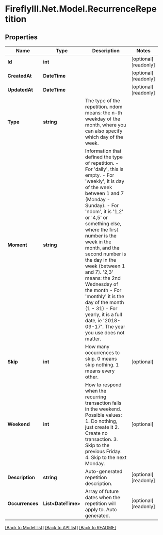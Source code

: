 # FireflyIII.Net.Model.RecurrenceRepetition
## Properties

Name | Type | Description | Notes
------------ | ------------- | ------------- | -------------
**Id** | **int** |  | [optional] [readonly] 
**CreatedAt** | **DateTime** |  | [optional] [readonly] 
**UpdatedAt** | **DateTime** |  | [optional] [readonly] 
**Type** | **string** | The type of the repetition. ndom means: the n-th weekday of the month, where you can also specify which day of the week. | 
**Moment** | **string** | Information that defined the type of repetition. - For &#39;daily&#39;, this is empty. - For &#39;weekly&#39;, it is day of the week between 1 and 7 (Monday - Sunday). - For &#39;ndom&#39;, it is &#39;1,2&#39; or &#39;4,5&#39; or something else, where the first number is the week in the month, and the second number is the day in the week (between 1 and 7). &#39;2,3&#39; means: the 2nd Wednesday of the month - For &#39;monthly&#39; it is the day of the month (1 - 31) - For yearly, it is a full date, ie &#39;2018-09-17&#39;. The year you use does not matter.  | 
**Skip** | **int** | How many occurrences to skip. 0 means skip nothing. 1 means every other. | [optional] 
**Weekend** | **int** | How to respond when the recurring transaction falls in the weekend. Possible values: 1. Do nothing, just create it 2. Create no transaction. 3. Skip to the previous Friday. 4. Skip to the next Monday.  | [optional] 
**Description** | **string** | Auto-generated repetition description. | [optional] [readonly] 
**Occurrences** | **List&lt;DateTime&gt;** | Array of future dates when the repetition will apply to. Auto generated. | [optional] [readonly] 

[[Back to Model list]](../README.md#documentation-for-models) [[Back to API list]](../README.md#documentation-for-api-endpoints) [[Back to README]](../README.md)

